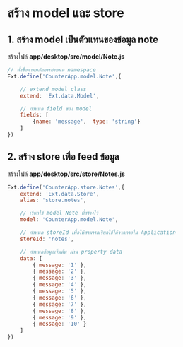 
# สร้าง model และ store

## 1.  สร้าง model เป็นตัวแทนของข้อมูล note

สร้างไฟล์ **app/desktop/src/model/Note.js**

```js
// ตั้งชื่อตามหลักการกำหนด namespace
Ext.define('CounterApp.model.Note',{

    // extend model class
    extend: 'Ext.data.Model',

    // กำหนด field ของ model
    fields: [
        {name: 'message',  type: 'string'}
    ]
})
```

## 2. สร้าง store เพื่อ feed ข้อมูล 


สร้างไฟล์ **app/desktop/src/store/Notes.js**

```js
Ext.define('CounterApp.store.Notes',{
    extend: 'Ext.data.Store',
    alias: 'store.notes',

    // เรียกใช้ model Note ที่สร้างไว้ 
    model: 'CounterApp.model.Note',

    // กำหนด storeId เพื่อให้สามารถเรียกใช้ได้จากภายใน Application 
    storeId: 'notes',

    // กำหนดข้อมูลเริ่มต้น ผ่าน property data
    data: [
        { message: '1' },
        { message: '2' },
        { message: '3' },
        { message: '4' },
        { message: '5' },
        { message: '6' },
        { message: '7' },
        { message: '8' },
        { message: '9' },
        { message: '10' }
    ]
})
```